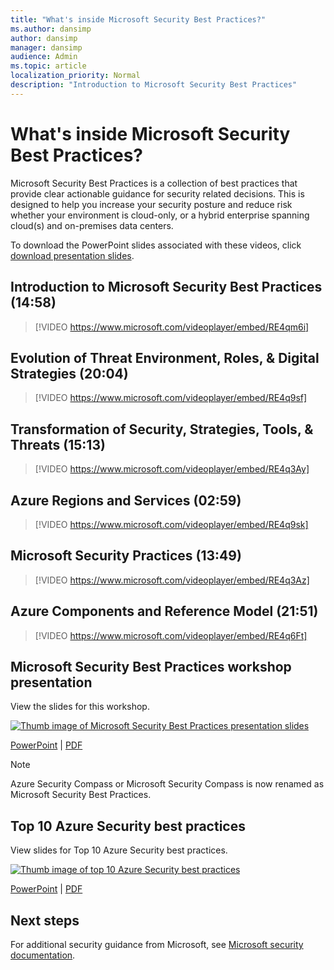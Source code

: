 ```yaml
---
title: "What's inside Microsoft Security Best Practices?"
ms.author: dansimp
author: dansimp
manager: dansimp
audience: Admin
ms.topic: article
localization_priority: Normal
description: "Introduction to Microsoft Security Best Practices"
---
```


# What's inside Microsoft Security Best Practices?

Microsoft Security Best Practices is a collection of best practices that provide clear actionable guidance for security related decisions. This is designed to help you increase your security posture and reduce risk whether your environment is cloud-only, or a hybrid enterprise spanning cloud(s) and on-premises data centers.

To download the PowerPoint slides associated with these videos, click [download presentation slides](https://docs.microsoft.com/microsoft-365/downloads/security-compass-presentation.pptx).

## Introduction to Microsoft Security Best Practices (14:58)

> [!VIDEO https://www.microsoft.com/videoplayer/embed/RE4qm6i]

## Evolution of Threat Environment, Roles, & Digital Strategies (20:04)

> [!VIDEO https://www.microsoft.com/videoplayer/embed/RE4q9sf]

## Transformation of Security, Strategies, Tools, & Threats (15:13)

> [!VIDEO https://www.microsoft.com/videoplayer/embed/RE4q3Ay]

## Azure Regions and Services (02:59)

> [!VIDEO https://www.microsoft.com/videoplayer/embed/RE4q9sk]

## Microsoft Security Practices (13:49)

> [!VIDEO https://www.microsoft.com/videoplayer/embed/RE4q3Az]

## Azure Components and Reference Model (21:51)

> [!VIDEO https://www.microsoft.com/videoplayer/embed/RE4q6Ft]

## Microsoft Security Best Practices workshop presentation

View the slides for this workshop. 

[![Thumb image of Microsoft Security Best Practices presentation slides](https://docs.microsoft.com/microsoft-365/downloads/security-compass-presentation-thumb.png)](https://docs.microsoft.com/microsoft-365/downloads/security-compass-presentation.pdf)

[PowerPoint](https://docs.microsoft.com/microsoft-365/downloads/security-compass-presentation.pptx) | [PDF](https://docs.microsoft.com/microsoft-365/downloads/security-compass-presentation.pdf)

> [!Note]
> Azure Security Compass or Microsoft Security Compass is now renamed as Microsoft Security Best Practices.

## Top 10 Azure Security best practices
View slides for Top 10 Azure Security best practices.

[![Thumb image of top 10 Azure Security best practices](https://docs.microsoft.com/microsoft-365/downloads/top-10-azure-security-best-practices-thumb.png)](https://docs.microsoft.com/microsoft-365/downloads/top-10-azure-security-best-practices.pdf)

[PowerPoint](https://docs.microsoft.com/microsoft-365/downloads/top-10-azure-security-best-practices.pptx) | [PDF](https://docs.microsoft.com/microsoft-365/downloads/top-10-azure-security-best-practices.pdf)

## Next steps
For additional security guidance from Microsoft, see [Microsoft security documentation](https://docs.microsoft.com/security/).